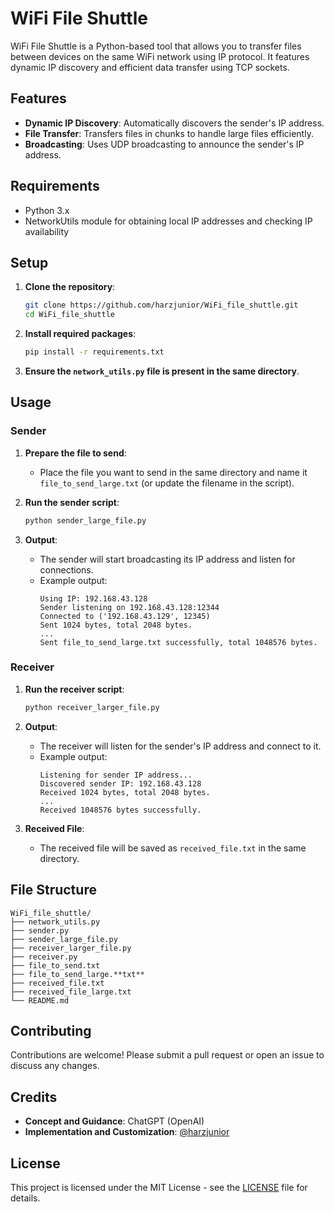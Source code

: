 # WiFi File Shuttle

WiFi File Shuttle is a Python-based tool that allows you to transfer files between devices on the same WiFi network using IP protocol. It features dynamic IP discovery and efficient data transfer using TCP sockets.

## Features

- **Dynamic IP Discovery**: Automatically discovers the sender's IP address.
- **File Transfer**: Transfers files in chunks to handle large files efficiently.
- **Broadcasting**: Uses UDP broadcasting to announce the sender's IP address.

## Requirements

- Python 3.x
- NetworkUtils module for obtaining local IP addresses and checking IP availability

## Setup

1. **Clone the repository**:
    ```bash
    git clone https://github.com/harzjunior/WiFi_file_shuttle.git
    cd WiFi_file_shuttle
    ```

2. **Install required packages**:
    ```bash
    pip install -r requirements.txt
    ```

3. **Ensure the `network_utils.py` file is present in the same directory**.

## Usage

### Sender

1. **Prepare the file to send**:
    - Place the file you want to send in the same directory and name it `file_to_send_large.txt` (or update the filename in the script).

2. **Run the sender script**:
    ```bash
    python sender_large_file.py
    ```

3. **Output**:
    - The sender will start broadcasting its IP address and listen for connections.
    - Example output:
      ```
      Using IP: 192.168.43.128
      Sender listening on 192.168.43.128:12344
      Connected to ('192.168.43.129', 12345)
      Sent 1024 bytes, total 2048 bytes.
      ...
      Sent file_to_send_large.txt successfully, total 1048576 bytes.
      ```

### Receiver

1. **Run the receiver script**:
    ```bash
    python receiver_larger_file.py
    ```

2. **Output**:
    - The receiver will listen for the sender's IP address and connect to it.
    - Example output:
      ```
      Listening for sender IP address...
      Discovered sender IP: 192.168.43.128
      Received 1024 bytes, total 2048 bytes.
      ...
      Received 1048576 bytes successfully.
      ```

3. **Received File**:
    - The received file will be saved as `received_file.txt` in the same directory.

## File Structure

```
WiFi_file_shuttle/
├── network_utils.py
├── sender.py
├── sender_large_file.py
├── receiver_larger_file.py
├── receiver.py
├── file_to_send.txt
├── file_to_send_large.**txt**
├── received_file.txt
├── received_file_large.txt
└── README.md
```

## Contributing

Contributions are welcome! Please submit a pull request or open an issue to discuss any changes.

## Credits

- **Concept and Guidance**: ChatGPT (OpenAI)
- **Implementation and Customization**: [@harzjunior](https://github.com/harzjunior)

## License

This project is licensed under the MIT License - see the [LICENSE](LICENSE) file for details.
